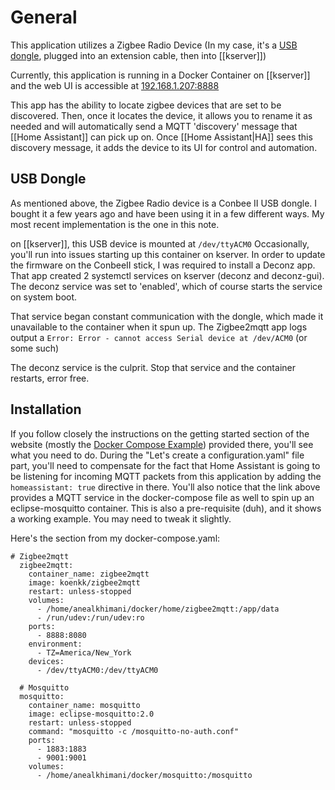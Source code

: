 # General
This application utilizes a Zigbee Radio Device (In my case, it's a [USB dongle](https://phoscon.de/en/conbee2), plugged into an extension cable, then into [[kserver]])

Currently, this application is running in a Docker Container on [[kserver]]
and the web UI is accessible at [192.168.1.207:8888](http://192.168.1.207:8888)

This app has the ability to locate zigbee devices that are set to be discovered.  Then, once it locates the device, it allows you to rename it as needed and will automatically send a MQTT 'discovery' message that [[Home Assistant]] can pick up on.  Once [[Home Assistant|HA]] sees this discovery message, it adds the device to its UI for control and automation.


## USB Dongle
As mentioned above, the Zigbee Radio device is a Conbee II USB dongle.  I bought it a few years ago and have been using it in a few different ways.  My most recent implementation is the one in this note.

on [[kserver]], this USB device is mounted at `/dev/ttyACM0`
Occasionally, you'll run into issues starting up this container on kserver.
In order to update the firmware on the ConbeeII stick, I was required to install a Deconz app.  That app created 2 systemctl services on kserver (deconz and deconz-gui).  The deconz service was set to 'enabled', which of course starts the service on system boot.  

That service began constant communication with the dongle, which made it unavailable to the container when it spun up.  The Zigbee2mqtt app logs output a `Error: Error - cannot access Serial device at /dev/ACM0`
(or some such)

The deconz service is the culprit.  Stop that service and the container restarts, error free.

## Installation
If you follow closely the instructions on the getting started section of the website (mostly the [Docker Compose Example](https://www.zigbee2mqtt.io/guide/getting-started/#installation)) provided there, you'll see what you need to do.  During the "Let's create a configuration.yaml" file part, you'll need to compensate for the fact that Home Assistant is going to be listening for incoming MQTT packets from this application by adding the `homeassistant: true` directive in there.
You'll also notice that the link above provides a MQTT service in the docker-compose file as well to spin up an eclipse-mosquitto container.  This is also a pre-requisite (duh), and it shows a working example.  You may need to tweak it slightly.

Here's the section from my docker-compose.yaml:
```
# Zigbee2mqtt
  zigbee2mqtt:
    container_name: zigbee2mqtt
    image: koenkk/zigbee2mqtt
    restart: unless-stopped
    volumes:
      - /home/anealkhimani/docker/home/zigbee2mqtt:/app/data
      - /run/udev:/run/udev:ro
    ports:
      - 8888:8080
    environment:
      - TZ=America/New_York
    devices:
      - /dev/ttyACM0:/dev/ttyACM0

  # Mosquitto
  mosquitto:
    container_name: mosquitto
    image: eclipse-mosquitto:2.0
    restart: unless-stopped
    command: "mosquitto -c /mosquitto-no-auth.conf"
    ports:
      - 1883:1883
      - 9001:9001
    volumes:
      - /home/anealkhimani/docker/mosquitto:/mosquitto
```